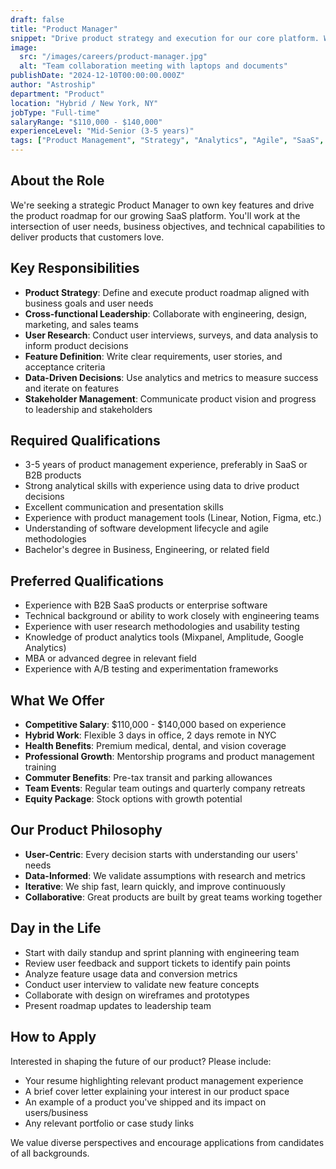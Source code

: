 ```yaml
---
draft: false
title: "Product Manager"
snippet: "Drive product strategy and execution for our core platform. Work cross-functionally with engineering, design, and marketing teams to deliver exceptional user experiences."
image:
  src: "/images/careers/product-manager.jpg"
  alt: "Team collaboration meeting with laptops and documents"
publishDate: "2024-12-10T00:00:00.000Z"
author: "Astroship"
department: "Product"
location: "Hybrid / New York, NY"
jobType: "Full-time"
salaryRange: "$110,000 - $140,000"
experienceLevel: "Mid-Senior (3-5 years)"
tags: ["Product Management", "Strategy", "Analytics", "Agile", "SaaS", "Hybrid"]
---
```


## About the Role

We're seeking a strategic Product Manager to own key features and drive the product roadmap for our growing SaaS platform. You'll work at the intersection of user needs, business objectives, and technical capabilities to deliver products that customers love.

## Key Responsibilities

- **Product Strategy**: Define and execute product roadmap aligned with business goals and user needs
- **Cross-functional Leadership**: Collaborate with engineering, design, marketing, and sales teams
- **User Research**: Conduct user interviews, surveys, and data analysis to inform product decisions
- **Feature Definition**: Write clear requirements, user stories, and acceptance criteria
- **Data-Driven Decisions**: Use analytics and metrics to measure success and iterate on features
- **Stakeholder Management**: Communicate product vision and progress to leadership and stakeholders

## Required Qualifications

- 3-5 years of product management experience, preferably in SaaS or B2B products
- Strong analytical skills with experience using data to drive product decisions
- Excellent communication and presentation skills
- Experience with product management tools (Linear, Notion, Figma, etc.)
- Understanding of software development lifecycle and agile methodologies
- Bachelor's degree in Business, Engineering, or related field

## Preferred Qualifications

- Experience with B2B SaaS products or enterprise software
- Technical background or ability to work closely with engineering teams
- Experience with user research methodologies and usability testing
- Knowledge of product analytics tools (Mixpanel, Amplitude, Google Analytics)
- MBA or advanced degree in relevant field
- Experience with A/B testing and experimentation frameworks

## What We Offer

- **Competitive Salary**: $110,000 - $140,000 based on experience
- **Hybrid Work**: Flexible 3 days in office, 2 days remote in NYC
- **Health Benefits**: Premium medical, dental, and vision coverage
- **Professional Growth**: Mentorship programs and product management training
- **Commuter Benefits**: Pre-tax transit and parking allowances
- **Team Events**: Regular team outings and quarterly company retreats
- **Equity Package**: Stock options with growth potential

## Our Product Philosophy

- **User-Centric**: Every decision starts with understanding our users' needs
- **Data-Informed**: We validate assumptions with research and metrics
- **Iterative**: We ship fast, learn quickly, and improve continuously
- **Collaborative**: Great products are built by great teams working together

## Day in the Life

- Start with daily standup and sprint planning with engineering team
- Review user feedback and support tickets to identify pain points
- Analyze feature usage data and conversion metrics
- Conduct user interview to validate new feature concepts
- Collaborate with design on wireframes and prototypes
- Present roadmap updates to leadership team

## How to Apply

Interested in shaping the future of our product? Please include:
- Your resume highlighting relevant product management experience
- A brief cover letter explaining your interest in our product space
- An example of a product you've shipped and its impact on users/business
- Any relevant portfolio or case study links

We value diverse perspectives and encourage applications from candidates of all backgrounds.